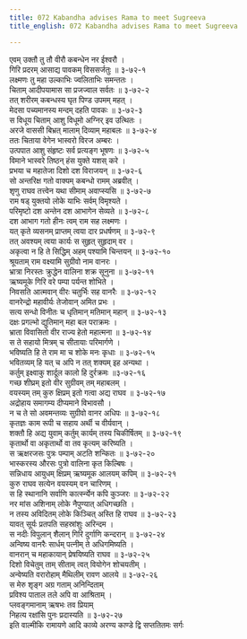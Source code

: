 ```yaml
---
title: 072 Kabandha advises Rama to meet Sugreeva
title_english: 072 Kabandha advises Rama to meet Sugreeva

---
```

<div class="audioEmbed"  caption="श्रीराम-हरिसीताराममूर्ति-घनपाठिभ्यां वचनम्" src="https://archive.org/download/Ramayana-recitation-Sriram-harisItArAmamUrti-Ghanapaati-v2/Kanda_3/Kanda_3_ARK-072-Sitaa_Prapthyupaya_Kathanam.mp3"></div>

एवम् उक्तौ तु तौ वीरौ कबन्धेन नर ईश्वरौ ।  
गिरि प्रदरम् आसाद्य पावकम् विससर्जतुः ॥ ३-७२-१  
लक्ष्मणः तु महा उल्काभिः ज्वलिताभिः समन्ततः ।  
चिताम् आदीपयामास सा प्रजज्वाल सर्वतः ॥ ३-७२-२  
तत् शरीरम् कबन्धस्य घृत पिण्ड उपमम् महत् ।  
मेदसा पच्यमानस्य मन्दम् दहति पावकः ॥ ३-७२-३  
स विधूय चिताम् आशु विधूमो अग्निर् इव उत्थितः ।  
अरजे वाससी बिभ्रत् मालाम् दिव्याम् महाबलः ॥ ३-७२-४  
ततः चिताया वेगेन भास्वरो विरज अम्बरः ।  
उत्पपात आशु संहृष्टः सर्व प्रत्यङ्ग भूषणः ॥ ३-७२-५  
विमाने भास्वरे तिष्ठन् हंस युक्ते यशस् करे ।  
प्रभया च महातेजा दिशो दश विराजयन् ॥ ३-७२-६  
सो अन्तरिक्ष गतो वाक्यम् कबन्धो रामम् अब्रवीत् ।  
शृणु राघव तत्त्वेन यथा सीमाम् अवाप्स्यसि ॥ ३-७२-७  
राम षड् युक्तयो लोके याभिः सर्वम् विमृश्यते ।  
परिमृष्टो दश अन्तेन दश आभागेन सेव्यते ॥ ३-७२-८  
दश आभाग गतो हीनः त्वम् राम सह लक्ष्मणः ।  
यत् कृते व्यसनम् प्राप्तम् त्वया दार प्रधर्षणम् ॥ ३-७२-९  
तत् अवश्यम् त्वया कार्यः स सुहृत् सुहृदाम् वर ।  
अकृत्वा न हि ते सिद्धिम् अहम् पश्यामि चिन्तयन् ॥ ३-७२-१०  
श्रूयताम् राम वक्ष्यामि सुग्रीवो नाम वानरः ।  
भ्रात्रा निरस्तः क्रुद्धेन वालिना शक्र सूनुना ॥ ३-७२-११  
ऋष्यमूके गिरि वरे पम्पा पर्यन्त शोभिते ।  
निवसति आत्मवान् वीरः चतुर्भिः सह वानरैः ॥ ३-७२-१२  
वानरेन्द्रो महावीर्यः तेजोवान् अमित प्रभः ।  
सत्य सन्धो विनीतः च धृतिमान् मतिमान् महान् ॥ ३-७२-१३  
दक्षः प्रगल्भो द्युतिमान् महा बल पराक्रमः ।  
भ्राता विवासितो वीर राज्य हेतो महात्मना ॥ ३-७२-१४  
स ते सहायो मित्रम् च सीतायाः परिमार्गणे ।  
भविष्यति हि ते राम मा च शोके मनः कृधाः ॥ ३-७२-१५  
भवितव्यम् हि यत् च अपि न तत् शक्यम् इह अन्यथा ।  
कर्तुम् इक्ष्वाकु शार्दूल कालो हि दुर्रक्रमः ॥३-७२-१६  
गच्छ शीघ्रम् इतो वीर सुग्रीवम् तम् महाबलम् ।  
वयस्यम् तम् कुरु क्षिप्रम् इतो गत्वा अद्य राघव ॥ ३-७२-१७  
अद्रोहाय समागम्य दीप्यमाने विभावसौ ।  
न च ते सो अवमन्तव्यः सुग्रीवो वानर अधिपः ॥ ३-७२-१८  
कृतज्ञः काम रूपी च सहाय अर्थी च वीर्यवान् ।  
शक्तौ हि अद्य युवाम् कर्तुम् कार्यम् तस्य चिकीर्षितम् ॥ ३-७२-१९  
कृतार्थो वा अकृतार्थो वा तव कृत्यम् करिष्यति ।  
स ऋक्षरजसः पुत्रः पम्पाम् अटति शन्कितः ॥ ३-७२-२०  
भास्करस्य औरसः पुत्रो वालिना कृत किल्बिषः ।  
सन्निधाय आयुधम् क्षिप्रम् ऋष्यमूक आलयम् कपिम् ॥ ३-७२-२१  
कुरु राघव सत्येन वयस्यम् वन चारिणम् ।  
स हि स्थानानि सर्वाणि कार्त्स्न्येन कपि कुञ्जरः ॥ ३-७२-२२  
नर मांस अशिनाम् लोके नैपुण्यात् अधिगच्छति ।  
न तस्य अविदितम् लोके किञ्चित् अस्ति हि राघव ॥ ३-७२-२३  
यावत् सूर्यः प्रतपति सहस्रांशुः अरिन्दम ।  
स नदीः विपुलान् शैलान् गिरि दुर्गाणि कन्दरान् ॥ ३-७२-२४  
अन्विष्य वानरैः सार्धम् पत्नीम् ते अधिगमिष्यति ।  
वानरान् च महाकायान् प्रेषयिष्यति राघव ॥ ३-७२-२५  
दिशो विचेतुम् ताम् सीताम् त्वत् वियोगेन शोचयतीम् ।  
अन्वेष्यति वरारोहाम् मैथिलीम् रावण आलये ॥ ३-७२-२६  
स मेरु शृङ्ग अग्र गताम् अनिन्दिताम्  
प्रविश्य पाताल तले अपि वा आश्रिताम् ।  
प्लवङ्गमानाम् ऋषभः तव प्रियाम्  
निहत्य रक्षांसि पुनः प्रदास्यति ॥ ३-७२-२७  
इति वाल्मीकि रामायणे आदि काव्ये अरण्य काण्डे द्वि सप्ततितमः सर्गः
